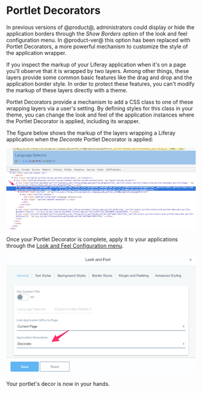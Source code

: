 # Portlet Decorators [](id=portlet-decorators)

In previous versions of @product@, administrators could display or hide the
application borders through the *Show Borders* option of the look and feel
configuration menu. In @product-ver@ this option has been replaced with
Portlet Decorators, a more powerful mechanism to customize the style of the
application wrapper.

If you inspect the markup of your Liferay application when it's on a page you'll
observe that it is wrapped by two layers. Among other things, these layers
provide some common basic features like the drag and drop and the application
border style. In order to protect these features, you can't modify the markup
of these layers directly with a theme.

Portlet Decorators provide a mechanism to add a CSS class to one of these
wrapping layers via a user's setting. By defining styles for this class in your
theme, you can change the look and feel of the application instances where the
Portlet Decorator is applied, including its wrapper.

The figure below shows the markup of the layers wrapping a Liferay application
when the *Decorate* Portlet Decorator is applied:

![Figure 1: Portlet Decorators add the decorator's CSS class to the application's wrapper](../../../../images/portlet-application-markup.png)

Once your Portlet Decorator is complete, apply it to your applications
through the [Look and Feel Configuration menu](https://dev.liferay.com/discover/portal/-/knowledge_base/7-0/look-and-feel-configuration).

![Figure 2: Portlet Decorators can be applied through the Look and Feel Configuration menu](../../../../images/app-decor-look-and-feel.png)

Your portlet's decor is now in your hands.
